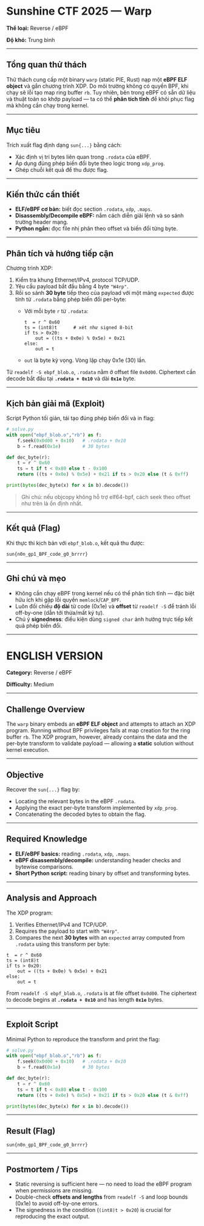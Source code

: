 # Sunshine CTF 2025 — Warp

**Thể loại:** Reverse / eBPF

**Độ khó:** Trung bình

---

## Tổng quan thử thách

Thử thách cung cấp một binary `warp` (static PIE, Rust) nạp một **eBPF ELF object** và gắn chương trình XDP. Do môi trường không có quyền BPF, khi chạy sẽ lỗi tạo map ring buffer `rb`. Tuy nhiên, bên trong eBPF có sẵn dữ liệu và thuật toán so khớp payload — ta có thể **phân tích tĩnh** để khôi phục flag mà không cần chạy trong kernel.

---

## Mục tiêu

Trích xuất flag định dạng `sun{...}` bằng cách:

- Xác định vị trí bytes liên quan trong `.rodata` của eBPF.
- Áp dụng đúng phép biến đổi byte theo logic trong `xdp_prog`.
- Ghép chuỗi kết quả để thu được flag.

---

## Kiến thức cần thiết

- **ELF/eBPF cơ bản:** biết đọc section `.rodata`, `xdp`, `.maps`.
- **Disassembly/Decompile eBPF:** nắm cách diễn giải lệnh và so sánh trường header mạng.
- **Python ngắn:** đọc file nhị phân theo offset và biến đổi từng byte.

---

## Phân tích và hướng tiếp cận

Chương trình XDP:

1. Kiểm tra khung Ethernet/IPv4, protocol TCP/UDP.
2. Yêu cầu payload bắt đầu bằng 4 byte `"W4rp"`.
3. Rồi so sánh **30 byte** tiếp theo của payload với một mảng `expected` được tính từ `.rodata` bằng phép biến đổi per-byte:
    - Với mỗi byte `r` từ `.rodata`:
        
        ```
        t  = r ^ 0x60
        ts = (int8)t      # xét như signed 8-bit
        if ts > 0x20:
            out = ((ts + 0x0e) % 0x5e) + 0x21
        else:
            out = t
        
        ```
        
    - `out` là byte kỳ vọng. Vòng lặp chạy 0x1e (30) lần.

Từ `readelf -S ebpf_blob.o`, `.rodata` nằm ở offset file `0x0d00`. Ciphertext cần decode bắt đầu tại **`.rodata + 0x10`** và dài **`0x1e`** byte.

---

## Kịch bản giải mã (Exploit)

Script Python tối giản, tái tạo đúng phép biến đổi và in flag:

```python
# solve.py
with open("ebpf_blob.o","rb") as f:
    f.seek(0x0d00 + 0x10)   # .rodata + 0x10
    b = f.read(0x1e)        # 30 bytes

def dec_byte(r):
    t = r ^ 0x60
    ts = t if t < 0x80 else t - 0x100
    return ((ts + 0x0e) % 0x5e) + 0x21 if ts > 0x20 else (t & 0xff)

print(bytes(dec_byte(x) for x in b).decode())

```

> Ghi chú: nếu objcopy không hỗ trợ elf64-bpf, cách seek theo offset như trên là ổn định nhất.
> 

---

## Kết quả (Flag)

Khi thực thi kịch bản với `ebpf_blob.o`, kết quả thu được:

`sun{n0n_gp1_BPF_code_g0_brrrr}`

---

## Ghi chú và mẹo

- Không cần chạy eBPF trong kernel nếu có thể phân tích tĩnh — đặc biệt hữu ích khi gặp lỗi quyền `memlock`/`CAP_BPF`.
- Luôn đối chiếu **độ dài** từ code (0x1e) và **offset** từ `readelf -S` để tránh lỗi off-by-one (dẫn tới thừa/mất ký tự).
- Chú ý **signedness**: điều kiện dùng `signed char` ảnh hưởng trực tiếp kết quả phép biến đổi.

---

# ENGLISH VERSION

**Category:** Reverse / eBPF

**Difficulty:** Medium

---

## Challenge Overview

The `warp` binary embeds an **eBPF ELF object** and attempts to attach an XDP program. Running without BPF privileges fails at map creation for the ring buffer `rb`. The XDP program, however, already contains the data and the per-byte transform to validate payload — allowing a **static** solution without kernel execution.

---

## Objective

Recover the `sun{...}` flag by:

- Locating the relevant bytes in the eBPF `.rodata`.
- Applying the exact per-byte transform implemented by `xdp_prog`.
- Concatenating the decoded bytes to obtain the flag.

---

## Required Knowledge

- **ELF/eBPF basics:** reading `.rodata`, `xdp`, `.maps`.
- **eBPF disassembly/decompile:** understanding header checks and bytewise comparisons.
- **Short Python script:** reading binary by offset and transforming bytes.

---

## Analysis and Approach

The XDP program:

1. Verifies Ethernet/IPv4 and TCP/UDP.
2. Requires the payload to start with `"W4rp"`.
3. Compares the next **30 bytes** with an `expected` array computed from `.rodata` using this transform per byte:

```
t  = r ^ 0x60
ts = (int8)t
if ts > 0x20:
    out = ((ts + 0x0e) % 0x5e) + 0x21
else:
    out = t

```

From `readelf -S ebpf_blob.o`, `.rodata` is at file offset `0x0d00`. The ciphertext to decode begins at **`.rodata + 0x10`** and has length **`0x1e`** bytes.

---

## Exploit Script

Minimal Python to reproduce the transform and print the flag:

```python
# solve.py
with open("ebpf_blob.o","rb") as f:
    f.seek(0x0d00 + 0x10)   # .rodata + 0x10
    b = f.read(0x1e)        # 30 bytes

def dec_byte(r):
    t = r ^ 0x60
    ts = t if t < 0x80 else t - 0x100
    return ((ts + 0x0e) % 0x5e) + 0x21 if ts > 0x20 else (t & 0xff)

print(bytes(dec_byte(x) for x in b).decode())

```

---

## Result (Flag)

`sun{n0n_gp1_BPF_code_g0_brrrr}`

---

## Postmortem / Tips

- Static reversing is sufficient here — no need to load the eBPF program when permissions are missing.
- Double-check **offsets and lengths** from `readelf -S` and loop bounds (0x1e) to avoid off-by-one errors.
- The signedness in the condition (`(int8)t > 0x20`) is crucial for reproducing the exact output.
